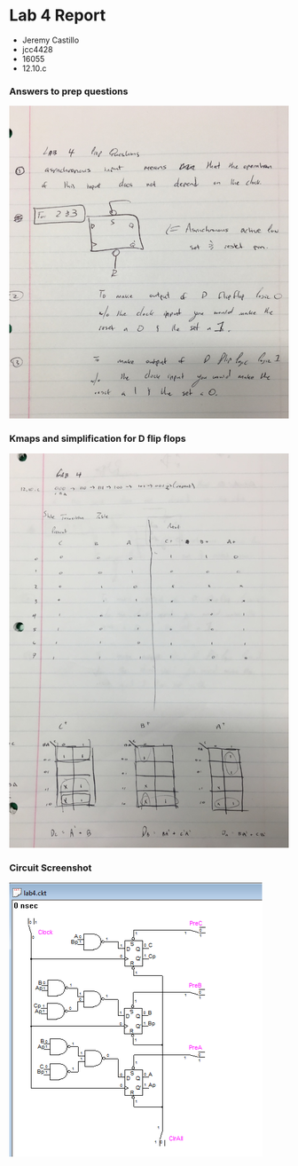 # Lab 4 Report

* Jeremy Castillo
* jcc4428
* 16055
* 12.10.c

### Answers to prep questions
![Answers](screenshots/1.JPG)

### Kmaps and simplification for D flip flops
![Kmaps](screenshots/simplification.JPG)

### Circuit Screenshot
![SimuAid Circuit](screenshots/circuitlab4.png)
